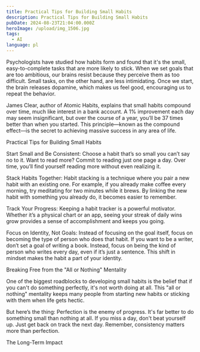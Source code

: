 ```yaml
---
title: Practical Tips for Building Small Habits
description: Practical Tips for Building Small Habits
pubDate: 2024-08-23T21:04:00.000Z
heroImage: /upload/img_1506.jpg
tags:
  - AI
language: pl
---
```


Psychologists have studied how habits form and found that it's the small, easy-to-complete tasks that are more likely to stick. When we set goals that are too ambitious, our brains resist because they perceive them as too difficult. Small tasks, on the other hand, are less intimidating. Once we start, the brain releases dopamine, which makes us feel good, encouraging us to repeat the behavior.

James Clear, author of Atomic Habits, explains that small habits compound over time, much like interest in a bank account. A 1% improvement each day may seem insignificant, but over the course of a year, you’ll be 37 times better than when you started. This principle—known as the compound effect—is the secret to achieving massive success in any area of life.

Practical Tips for Building Small Habits

Start Small and Be Consistent: Choose a habit that’s so small you can’t say no to it. Want to read more? Commit to reading just one page a day. Over time, you’ll find yourself reading more without even realizing it.

Stack Habits Together: Habit stacking is a technique where you pair a new habit with an existing one. For example, if you already make coffee every morning, try meditating for two minutes while it brews. By linking the new habit with something you already do, it becomes easier to remember.

Track Your Progress: Keeping a habit tracker is a powerful motivator. Whether it’s a physical chart or an app, seeing your streak of daily wins grow provides a sense of accomplishment and keeps you going.

Focus on Identity, Not Goals: Instead of focusing on the goal itself, focus on becoming the type of person who does that habit. If you want to be a writer, don’t set a goal of writing a book. Instead, focus on being the kind of person who writes every day, even if it’s just a sentence. This shift in mindset makes the habit a part of your identity.

Breaking Free from the "All or Nothing" Mentality

One of the biggest roadblocks to developing small habits is the belief that if you can't do something perfectly, it's not worth doing at all. This "all or nothing" mentality keeps many people from starting new habits or sticking with them when life gets hectic.

But here’s the thing: Perfection is the enemy of progress. It's far better to do something small than nothing at all. If you miss a day, don't beat yourself up. Just get back on track the next day. Remember, consistency matters more than perfection.

The Long-Term Impact
